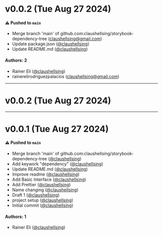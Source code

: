 # v0.0.2 (Tue Aug 27 2024)

#### ⚠️ Pushed to `main`

- Merge branch 'main' of github.com:claushellsing/storybook-dependency-tree (claushellsing@gmail.com)
- Update package.json ([@claushellsing](https://github.com/claushellsing))
- Update README.md ([@claushellsing](https://github.com/claushellsing))

#### Authors: 2

- Rainer Eli ([@claushellsing](https://github.com/claushellsing))
- rainerelirodriguezpalacios (claushellsing@gmail.com)

---

# v0.0.2 (Tue Aug 27 2024)



---

# v0.0.1 (Tue Aug 27 2024)

#### ⚠️ Pushed to `main`

- Merge branch 'main' of github.com:claushellsing/storybook-dependency-tree ([@claushellsing](https://github.com/claushellsing))
- Add keywork "dependency" ([@claushellsing](https://github.com/claushellsing))
- Update README.md ([@claushellsing](https://github.com/claushellsing))
- Improve readme ([@claushellsing](https://github.com/claushellsing))
- Add Basic Interface ([@claushellsing](https://github.com/claushellsing))
- Add Prettier ([@claushellsing](https://github.com/claushellsing))
- Name changing ([@claushellsing](https://github.com/claushellsing))
- Draft 1 ([@claushellsing](https://github.com/claushellsing))
- project setup ([@claushellsing](https://github.com/claushellsing))
- Initial commit ([@claushellsing](https://github.com/claushellsing))

#### Authors: 1

- Rainer Eli ([@claushellsing](https://github.com/claushellsing))
